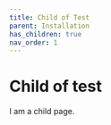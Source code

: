 ```yaml
---
title: Child of Test
parent: Installation
has_children: true
nav_order: 1
---
```


# Child of test

I am a child page.

